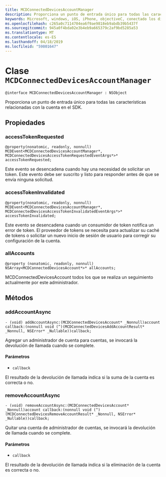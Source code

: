 ```yaml
---
title: MCDConnectedDevicesAccountManager
description: Proporciona un punto de entrada único para todas las características relacionadas con la cuenta en el SDK.
keywords: Microsoft, windows, iOS, iPhone, objectiveC, conectado los dispositivos, proyecto Roma
ms.openlocfilehash: c265a0c7114704ea6f9ae9818eb9abdb39b5437f
ms.sourcegitcommit: 945a0f4bda02e3b4eb9a665379c2af9bd5285a53
ms.translationtype: MT
ms.contentlocale: es-ES
ms.lasthandoff: 04/18/2019
ms.locfileid: "59801647"
---
```

# <a name="class-mcdconnecteddevicesaccountmanager"></a>Clase `MCDConnectedDevicesAccountManager` 

```
@interface MCDConnectedDevicesAccountManager : NSObject
```  
Proporciona un punto de entrada único para todas las características relacionadas con la cuenta en el SDK.

## <a name="properties"></a>Propiedades

### <a name="accesstokenrequested"></a>accessTokenRequested
`@property(nonatomic, readonly, nonnull) MCDEvent<MCDConnectedDevicesAccountManager*, MCDConnectedDevicesAccessTokenRequestedEventArgs*>* accessTokenRequested;`

Este evento se desencadena cuando hay una necesidad de solicitar un token. Este evento debe ser suscrito y listo para responder antes de que se envía ninguna solicitud.

### <a name="accesstokeninvalidated"></a>accessTokenInvalidated
`@property(nonatomic, readonly, nonnull) MCDEvent<MCDConnectedDevicesAccountManager*, MCDConnectedDevicesAccessTokenInvalidatedEventArgs*>* accessTokenInvalidated;`

Este evento se desencadena cuando un consumidor de token notifica un error de token. El proveedor de tokens se necesita para actualizar su caché de tokens o solicitar un nuevo inicio de sesión de usuario para corregir su configuración de la cuenta.

### <a name="allaccounts"></a>allAccounts
`@property (nonatomic, readonly, nonnull) NSArray<MCDConnectedDevicesAccount*>* allAccounts;`

MCDConnectedDevicesAccount todos los que se realiza un seguimiento actualmente por este administrador.

## <a name="methods"></a>Métodos

### <a name="addaccountasync"></a>addAccountAsync
`- (void) addAccountAsync:(MCDConnectedDevicesAccount* _Nonnull)account callback:(nonnull void (^)(MCDConnectedDevicesAddAccountResult* _Nonnull, NSError* _Nullable))callback;`

Agregar un administrador de cuenta para cuentas, se invocará la devolución de llamada cuando se complete.

#### <a name="parameters"></a>Parámetros 
* `callback`

El resultado de la devolución de llamada indica si la suma de la cuenta es correcta o no. 

### <a name="removeaccountasync"></a>removeAccountAsync
`- (void) removeAccountAsync:(MCDConnectedDevicesAccount* _Nonnull)account callback:(nonnull void (^)(MCDConnectedDevicesRemoveAccountResult* _Nonnull, NSError* _Nullable))callback;`

Quitar una cuenta de administrador de cuentas, se invocará la devolución de llamada cuando se complete.

#### <a name="parameters"></a>Parámetros 
* `callback` 

 El resultado de la devolución de llamada indica si la eliminación de la cuenta es correcta o no. 